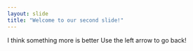 ```yaml
---
layout: slide
title: "Welcome to our second slide!"
---
```

I think something more is better
Use the left arrow to go back!
